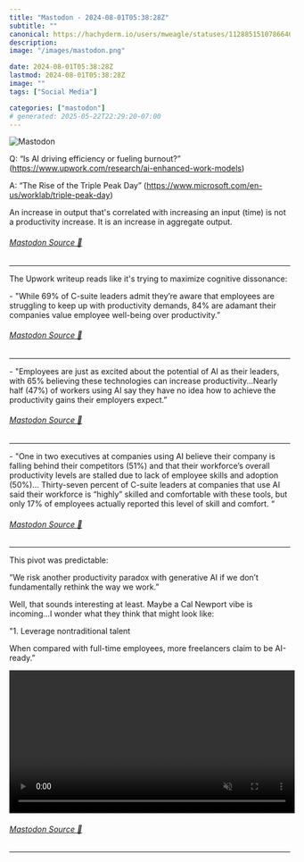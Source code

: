 ```yaml
---
title: "Mastodon - 2024-08-01T05:38:28Z"
subtitle: ""
canonical: https://hachyderm.io/users/mweagle/statuses/112885151078664003
description:
image: "/images/mastodon.png"

date: 2024-08-01T05:38:28Z
lastmod: 2024-08-01T05:38:28Z
image: ""
tags: ["Social Media"]

categories: ["mastodon"]
# generated: 2025-05-22T22:29:20-07:00
---
```

![Mastodon](/images/mastodon.png)

<p>Q: “Is AI driving efficiency or fueling burnout?” (<a href="https://www.upwork.com/research/ai-enhanced-work-models" target="_blank" rel="nofollow noopener noreferrer" translate="no"><span class="invisible">https://www.</span><span class="ellipsis">upwork.com/research/ai-enhance</span><span class="invisible">d-work-models</span></a>)</p><p>A: “The Rise of the Triple Peak Day” (<a href="https://www.microsoft.com/en-us/worklab/triple-peak-day" target="_blank" rel="nofollow noopener noreferrer" translate="no"><span class="invisible">https://www.</span><span class="ellipsis">microsoft.com/en-us/worklab/tr</span><span class="invisible">iple-peak-day</span></a>)</p><p>An increase in output that&#39;s correlated with increasing an input (time) is not a productivity increase. It is an increase in aggregate output.</p>


###### [Mastodon Source 🐘](https://hachyderm.io/@mweagle/112885151078664003)

___

<p>The Upwork writeup reads like it&#39;s trying to maximize cognitive dissonance:</p><p>- &quot;While 69% of C-suite leaders admit they’re aware that employees are struggling to keep up with productivity demands, 84% are adamant their companies value employee well-being over productivity.”</p>


###### [Mastodon Source 🐘](https://hachyderm.io/@mweagle/112885166232481421)

___

<p>- &quot;Employees are just as excited about the potential of AI as their leaders, with 65% believing these technologies can increase productivity…Nearly half (47%) of workers using AI say they have no idea how to achieve the productivity gains their employers expect.”</p>


###### [Mastodon Source 🐘](https://hachyderm.io/@mweagle/112885166831822194)

___

<p>- &quot;One in two executives at companies using AI believe their company is falling behind their competitors (51%) and that their workforce’s overall productivity levels are stalled due to lack of employee skills and adoption (50%)... Thirty-seven percent of C-suite leaders at companies that use AI said their workforce is “highly” skilled and comfortable with these tools, but only 17% of employees actually reported this level of skill and comfort. “</p>


###### [Mastodon Source 🐘](https://hachyderm.io/@mweagle/112885171112982674)

___

<p>This pivot was predictable: </p><p>”We risk another productivity paradox with generative AI if we don’t fundamentally rethink the way we work.”</p><p>Well, that sounds interesting at least. Maybe a Cal Newport vibe is incoming…I wonder what they think that might look like:</p><p>&quot;1. Leverage nontraditional talent</p><p>When compared with full-time employees, more freelancers claim to be AI-ready.”</p>

<video controls autoplay muted loop width="512"><source src="7a2459a68a0f1e93.mp4" type="video/mp4" /></video>

###### [Mastodon Source 🐘](https://hachyderm.io/@mweagle/112885193033141874)

___
